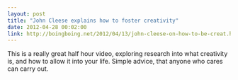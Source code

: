 ```yaml
---
layout: post
title: "John Cleese explains how to foster creativity"
date: 2012-04-28 00:02:00
link: http://boingboing.net/2012/04/13/john-cleese-on-how-to-be-creat.html
---
```

This is a really great half hour video, exploring research into what creativity is, and how to allow it into your life. Simple advice, that anyone who cares can carry out.
